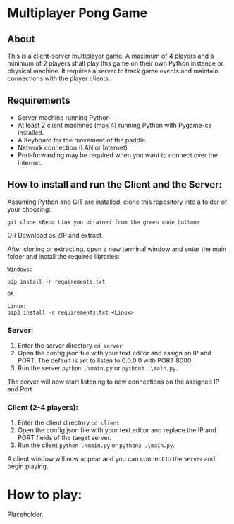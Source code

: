 # Multiplayer Pong Game

## About

This is a client-server multiplayer game. A maximum of 4 players and a minimum of 2 players shall play this game on their own Python instance or physical machine. It requires a server to track game events and maintain connections with the player clients.

## Requirements
- Server machine running Python
- At least 2 client machines (max 4) running Python with Pygame-ce installed.
- A Keyboard for the movement of the paddle.
- Network connection (LAN or Internet)
- Port-forwarding may be required when you want to connect over the internet.

## How to install and run the Client and the Server:

Assuming Python and GIT are installed, clone this repository into a folder of your choosing:
```
git clone <Repo Link you obtained from the green code button> 
```

OR Download as ZIP and extract.

After cloning or extracting, open a new terminal window and enter the main folder and install the required libraries:
```
Windows:

pip install -r requirements.txt

OR

Linux:
pip3 install -r requirements.txt <Linux>
```


### Server:
1. Enter the server directory
   ```cd server```
2. Open the config.json file with your text editor and assign an IP and PORT. The default is set to listen to 0.0.0.0 with PORT 8000.
3. Run the server ```python .\main.py``` or ```python3 .\main.py```.

The server will now start listening to new connections on the assigned IP and Port.

### Client (2-4 players):
1. Enter the client directory
   ```cd client```
2. Open the config.json file with your text editor and replace the IP and PORT fields of the target server.
3. Run the client ```python .\main.py``` or ```python3 .\main.py```.

A client window will now appear and you can connect to the server and begin playing.

# How to play:

Placeholder.





